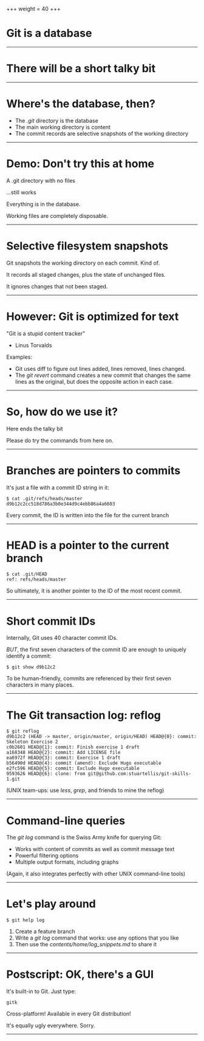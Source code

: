 +++
weight = 40
+++

# Git is a database

----

# There will be a short talky bit

----

# Where's the database, then?

* The *.git* directory is the database
* The main working directory is content
* The commit records are selective snapshots of the working directory

----

# Demo: Don't try this at home

A .git directory with no files

...still works

Everything is in the database.

Working files are completely disposable.

----

# Selective filesystem snapshots

Git snapshots the working directory on each commit. Kind of.

It records all staged changes, plus the state of unchanged files.

It ignores changes that not been staged.

----

# However: Git is optimized for text

"Git is a stupid content tracker"
- Linus Torvalds

Examples:

* Git uses diff to figure out lines added, lines removed, lines changed.
* The *git revert* command creates a new commit that changes the same lines as the original, but does the opposite action in each case.

----

# So, how do we use it?

Here ends the talky bit

Please do try the commands from here on.

----

# Branches are pointers to commits

It's just a file with a commit ID string in it:

    $ cat .git/refs/heads/master
    d9b12c2cc518d786a3b0e344d9c4ebb86a4a6603

Every commit, the ID is written into the file for the current branch

----

# HEAD is a pointer to the current branch

    $ cat .git/HEAD
    ref: refs/heads/master

So ultimately, it is another pointer to the ID of the most recent commit.

----

# Short commit IDs

Internally, Git uses 40 character commit IDs.

*BUT*, the first seven characters of the commit ID are enough to uniquely identify a commit:

    $ git show d9b12c2

To be human-friendly, commits are referenced by their first seven characters in many places. 

----

# The Git transaction log: reflog 

    $ git reflog
    d9b12c2 (HEAD -> master, origin/master, origin/HEAD) HEAD@{0}: commit: Skeleton Exercise 2
    c0b2601 HEAD@{1}: commit: Finish exercise 1 draft     
    a168348 HEAD@{2}: commit: Add LICENSE file
    ea6972f HEAD@{3}: commit: Exercise 1 draft
    b56490d HEAD@{4}: commit (amend): Exclude Hugo executable
    e2fc596 HEAD@{5}: commit: Exclude Hugo executable
    9593626 HEAD@{6}: clone: from git@github.com:stuartellis/git-skills-1.git

(UNIX team-ups: use *less*, *grep*, and friends to mine the reflog)

----

# Command-line queries

The *git log* command is the Swiss Army knife for querying Git:

* Works with content of commits as well as commit message text
* Powerful filtering options
* Multiple output formats, including graphs 

(Again, it also integrates perfectly with other UNIX command-line tools)

----

# Let's play around

    $ git help log

1. Create a feature branch
1. Write a *git log* command that works: use any options that you like
1. Then use the *contents/home/log_snippets.md* to share it

----

# Postscript: OK, there's a GUI

It's built-in to Git. Just type:

    gitk

Cross-platform! Available in every Git distribution!

It's equally ugly everywhere. Sorry.

----
